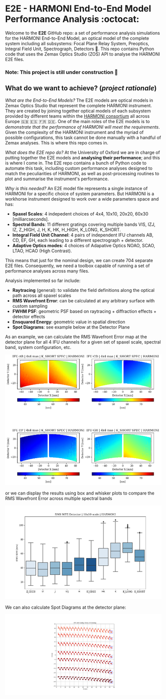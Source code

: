 # E2E - HARMONI End-to-End Model Performance Analysis :octocat:

Welcome to the **E2E** GitHub repo: a set of performance analysis simulations for the HARMONI End-to-End Model, an optical model of the complete system including all subsystems: Focal Plane Relay System, Preoptics, Integral Field Unit, Spectrograph, Detectors :telescope:. This repo contains Python code that uses the Zemax Optics Studio (ZOS) API to analyse the HARMONI E2E files.

### Note: This project is still under construction 🚧

## What do we want to achieve? (*project rationale*)

*What are the End-to-End Models?* The E2E models are optical models in Zemax Optics Studio that represent the complete HARMONI instrument. They are created by joining together optical models of each subsystem provided by different teams within the [HARMONI consortium](https://auditore.cab.inta-csic.es/harmoni/consortium/) all across Europe :gb: :es: :fr: :de:. One of the main roles of the E2E models is to _demonstrate that the performance of HARMONI will meet the requirements_. Given the complexity of the HARMONI instrument and the myriad of possible configurations, this task cannot be done manually with a handful of Zemax analyses. This is where this repo comes in.

*What does the E2E repo do?* At the University of Oxford we are in charge of putting together the E2E models and **analysing their performance**; and this is where I come in. The E2E repo contains a bunch of Python code to automate this task, including custom performance analyses designed to match the peculiarities of HARMONI, as well as post-processing routines to plot and summarise the instrument's performance.

*Why is this needed?* An E2E model file represents a single instance of HARMONI for a specific choice of system parameters. But HARMONI is a workhorse instrument designed to work over a wide parameters space and has:

* **Spaxel Scales**: 4 indepedent choices of 4x4, 10x10, 20x20, 60x30 [milliarcseconds].
* **Spectral Bands**: 11 different gratings covering multiple bands VIS, IZJ, IZ, Z_HIGH, J, H, K, HK, H_HIGH, K_LONG, K_SHORT.
* **Integral Field Unit Channel**: 4 pairs of independent IFU channels AB, CD, EF, GH, each leading to a different spectrograph + detector.
* **Adaptive Optics modes**: 4 choices of Adapative Optics NOAO, SCAO, LTAO, HCAO (High Contrast).

This means that just for the nominal design, we can create 704 separate E2E files. Consequently, we need a toolbox capable of running a set of performance analyses across many files.

Analysis implemented so far include:

* **Raytracing** (general): to validate the field definitions along the optical path across all spaxel scales
* **RMS Wavefront Error**: can be calculated at any arbitrary surface with custom sampling
* **FWHM PSF**: geometric PSF based on raytracing + diffraction effects + detector effects
* **Ensquared Energy**: geometric value in spatial direction
* **Spot Diagrams**: see example below at the Detector Plane

As an example, we can calculate the RMS Wavefront Error map at the detector plane for all 4 IFU channels for a given set of spaxel scale, spectral band, system configuration, etc.

![RMS WFE](images/rms_wfe_map.png?raw=true)

or we can display the results using box and whisker plots to compare the RMS Wavefront Error across multiple spectral bands

![BoxRMS](images/boxplot.png?raw=true "Boxplot")

We can also calculate Spot Diagrams at the detector plane:

![Spot Diagrams Detector Plane](images/sample_detector_spots.png?raw=true "Detector")
